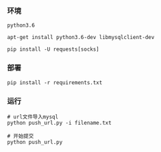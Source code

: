 
### 环境

    python3.6

    apt-get install python3.6-dev libmysqlclient-dev

    pip install -U requests[socks]

### 部署

    pip install -r requirements.txt

### 运行

    # url文件导入mysql
    python push_url.py -i filename.txt

    # 开始提交
    python push_url.py

